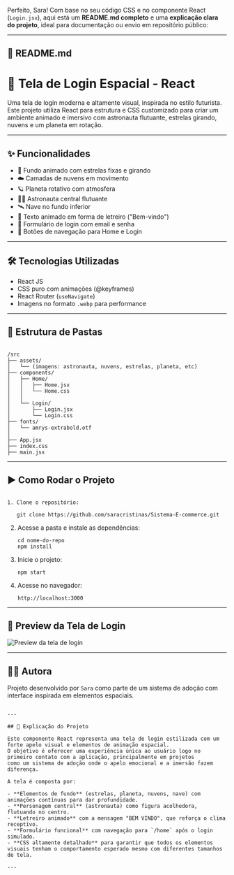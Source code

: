 Perfeito, Sara! Com base no seu código CSS e no componente React (`Login.jsx`), aqui está um **README.md completo** e uma **explicação clara do projeto**, ideal para documentação ou envio em repositório público:

---

## 📄 README.md


# 🚀 Tela de Login Espacial - React

Uma tela de login moderna e altamente visual, inspirada no estilo futurista. Este projeto utiliza React para estrutura e CSS customizado para criar um ambiente animado e imersivo com astronauta flutuante, estrelas girando, nuvens e um planeta em rotação.

---

## ✨ Funcionalidades

- 🌌 Fundo animado com estrelas fixas e girando
- ☁️ Camadas de nuvens em movimento
- 🪐 Planeta rotativo com atmosfera
- 👨‍🚀 Astronauta central flutuante
- 🛰️ Nave no fundo inferior
- 💬 Texto animado em forma de letreiro ("Bem-vindo")
- 🔐 Formulário de login com email e senha
- 🔁 Botões de navegação para Home e Login

---

## 🛠️ Tecnologias Utilizadas

- React JS
- CSS puro com animações (@keyframes)
- React Router (`useNavigate`)
- Imagens no formato `.webp` para performance

---

## 📁 Estrutura de Pastas

```

/src
├── assets/
│   └── (imagens: astronauta, nuvens, estrelas, planeta, etc)
├── components/
│   ├── Home/
│   │   ├── Home.jsx
│   │   └── Home.css
│   │
│   └── Login/
│       ├── Login.jsx
│       └── Login.css
├── fonts/
│   └── amrys-extrabold.otf
│
├── App.jsx
├── index.css
├── main.jsx

````

---

## ▶️ Como Rodar o Projeto

```

1. Clone o repositório:

   git clone https://github.com/saracristinas/Sistema-E-commerce.git
````

2. Acesse a pasta e instale as dependências:

   ```
   cd nome-do-repo
   npm install
   ```

3. Inicie o projeto:

   ```
   npm start
   ```

4. Acesse no navegador:

   ```
   http://localhost:3000
   ```

---

## 🎥 Preview da Tela de Login

![Preview da tela de login](public/gif-tela-de-login-v1.gif)


---

## 🙋‍♀️ Autora

Projeto desenvolvido por ``` Sara ``` como parte de um sistema de adoção com interface inspirada em elementos espaciais.

```

---

## 🧠 Explicação do Projeto

Este componente React representa uma tela de login estilizada com um forte apelo visual e elementos de animação espacial.
O objetivo é oferecer uma experiência única ao usuário logo no primeiro contato com a aplicação, principalmente em projetos
como um sistema de adoção onde o apelo emocional e a imersão fazem diferença.

A tela é composta por:

- **Elementos de fundo** (estrelas, planeta, nuvens, nave) com animações contínuas para dar profundidade.
- **Personagem central** (astronauta) como figura acolhedora, flutuando no centro.
- **Letreiro animado** com a mensagem "BEM VINDO", que reforça o clima receptivo.
- **Formulário funcional** com navegação para `/home` após o login simulado.
- **CSS altamente detalhado** para garantir que todos os elementos visuais tenham o comportamento esperado mesmo com diferentes tamanhos de tela.

---


